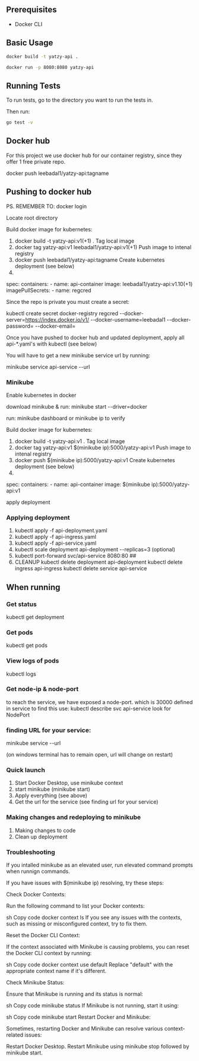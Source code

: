 ## Prerequisites

* Docker CLI

## Basic Usage

```bash
docker build -t yatzy-api .
```

```bash
docker run -p 8080:8080 yatzy-api
```

## Running Tests
To run tests, go to the directory you want to run the tests in.

Then run:  
```bash
go test -v
```

## Docker hub
For this project we use docker hub for our container registry, since they offer 1 free private repo.

docker push leebadal1/yatzy-api:tagname


## Pushing to docker hub

PS. REMEMBER TO: docker login 

Locate root directory

Build docker image for kubernetes: 
1. docker build -t yatzy-api:v1(+1) . 
Tag local image
2. docker tag yatzy-api:v1 leebadal1/yatzy-api:v1(+1)
Push image to intenal registry
3. docker push leebadal1/yatzy-api:tagname
Create kubernetes deployment (see below)
4. 
spec:
  containers:
    - name: api-container
      image: leebadal1/yatzy-api:v1.10(+1)
  imagePullSecrets:
        - name: regcred


Since the repo is private you must create a secret:

kubectl create secret docker-registry regcred --docker-server=https://index.docker.io/v1/ --docker-username=leebadal1 --docker-password=<your-pword> --docker-email=<your-email>

Once you have pushed to docker hub and updated deployment, apply all api-*.yaml's with kubectl (see below)

You will have to get a new minikube service url by running:

minikube service api-service --url

### Minikube

Enable kubernetes in docker

download minikube & run: minikube start --driver=docker

run: minikube dashboard or minikube ip to verify

Build docker image for kubernetes: 
1. docker build -t yatzy-api:v1 .
Tag local image
2. docker tag yatzy-api:v1 $(minikube ip):5000/yatzy-api:v1
Push image to intenal registry
3. docker push $(minikube ip):5000/yatzy-api:v1
Create kubernetes deployment (see below)
4. 
spec:
  containers:
    - name: api-container
      image: $(minikube ip):5000/yatzy-api:v1

apply deployment


### Applying deployment

1. kubectl apply -f api-deployment.yaml 
2. kubectl apply -f api-ingress.yaml
3. kubectl apply -f api-service.yaml
4. kubectl scale deployment api-deployment --replicas=3  (optional)
5. kubectl port-forward svc/api-service 8080:80 ##
6. CLEANUP 
kubectl delete deployment api-deployment
kubectl delete ingress api-ingress
kubectl delete service api-service

## When running
### Get status
kubectl get deployment

### Get pods
kubectl get pods

### View logs of pods
kubectl logs <pod-name>

### Get node-ip & node-port
to reach the service, we have exposed a node-port. which is 30000 defined in service
to find this use: 
kubectl describe svc api-service 
look for NodePort

### finding URL for your service:
minikube service <service-name> --url

(on windows terminal has to remain open, url will change on restart)



### Quick launch
1. Start Docker Desktop, use minikube context
2. start minikube (minikube start)
3. Apply everything (see above)
4. Get the url for the service (see finding url for your service)



### Making changes and redeploying to minikube
1. Making changes to code
2. Clean up deployment




### Troubleshooting

If you intalled minikube as an elevated user, run elevated command prompts when runnign commands.


If you have issues with $(minikube ip) resolving, try these steps:

Check Docker Contexts:

Run the following command to list your Docker contexts:

sh
Copy code
docker context ls
If you see any issues with the contexts, such as missing or misconfigured context, try to fix them.

Reset the Docker CLI Context:

If the context associated with Minikube is causing problems, you can reset the Docker CLI context by running:

sh
Copy code
docker context use default
Replace "default" with the appropriate context name if it's different.

Check Minikube Status:

Ensure that Minikube is running and its status is normal:

sh
Copy code
minikube status
If Minikube is not running, start it using:

sh
Copy code
minikube start
Restart Docker and Minikube:

Sometimes, restarting Docker and Minikube can resolve various context-related issues:

Restart Docker Desktop.
Restart Minikube using minikube stop followed by minikube start.
